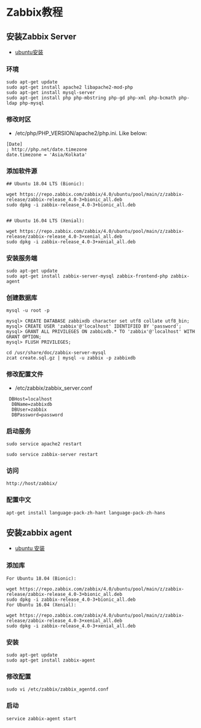 # Zabbix教程

## 安装Zabbix Server
* [ubuntu安装](https://tecadmin.net/install-zabbix-on-ubuntu)

### 环境
```
sudo apt-get update
sudo apt-get install apache2 libapache2-mod-php
sudo apt-get install mysql-server
sudo apt-get install php php-mbstring php-gd php-xml php-bcmath php-ldap php-mysql
```

### 修改时区
* /etc/php/PHP_VERSION/apache2/php.ini. Like below:
```
[Date]
; http://php.net/date.timezone
date.timezone = 'Asia/Kolkata'
```

### 添加软件源
```
## Ubuntu 18.04 LTS (Bionic):

wget https://repo.zabbix.com/zabbix/4.0/ubuntu/pool/main/z/zabbix-release/zabbix-release_4.0-3+bionic_all.deb
sudo dpkg -i zabbix-release_4.0-3+bionic_all.deb


## Ubuntu 16.04 LTS (Xenial):

wget https://repo.zabbix.com/zabbix/4.0/ubuntu/pool/main/z/zabbix-release/zabbix-release_4.0-3+xenial_all.deb
sudo dpkg -i zabbix-release_4.0-3+xenial_all.deb
```

### 安装服务端
```
sudo apt-get update
sudo apt-get install zabbix-server-mysql zabbix-frontend-php zabbix-agent
```


### 创建数据库
```
mysql -u root -p

mysql> CREATE DATABASE zabbixdb character set utf8 collate utf8_bin;
mysql> CREATE USER 'zabbix'@'localhost' IDENTIFIED BY 'password';
mysql> GRANT ALL PRIVILEGES ON zabbixdb.* TO 'zabbix'@'localhost' WITH GRANT OPTION;
mysql> FLUSH PRIVILEGES;
```

```
cd /usr/share/doc/zabbix-server-mysql
zcat create.sql.gz | mysql -u zabbix -p zabbixdb
```

### 修改配置文件
* /etc/zabbix/zabbix_server.conf
```
 DBHost=localhost
  DBName=zabbixdb
  DBUser=zabbix
  DBPassword=password
```

### 启动服务
```
sudo service apache2 restart
```
```
sudo service zabbix-server restart
```

### 访问
```
http://host/zabbix/
```

### 配置中文
```
apt-get install language-pack-zh-hant language-pack-zh-hans
```



## 安装zabbix agent
* [ubuntu 安装](https://tecadmin.net/install-zabbix-agent-on-ubuntu-and-debian/)

### 添加库
```
For Ubuntu 18.04 (Bionic):

wget https://repo.zabbix.com/zabbix/4.0/ubuntu/pool/main/z/zabbix-release/zabbix-release_4.0-3+bionic_all.deb
sudo dpkg -i zabbix-release_4.0-3+bionic_all.deb
For Ubuntu 16.04 (Xenial):

wget https://repo.zabbix.com/zabbix/4.0/ubuntu/pool/main/z/zabbix-release/zabbix-release_4.0-3+xenial_all.deb
sudo dpkg -i zabbix-release_4.0-3+xenial_all.deb
```

### 安装
```
sudo apt-get update
sudo apt-get install zabbix-agent
```

### 修改配置
```
sudo vi /etc/zabbix/zabbix_agentd.conf
```


### 启动
```
service zabbix-agent start
```
